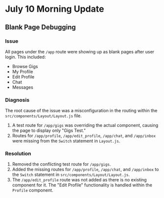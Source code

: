 # July 10 Morning Update

## Blank Page Debugging

### Issue

All pages under the `/app` route were showing up as blank pages after user login. This included:

*   Browse Gigs
*   My Profile
*   Edit Profile
*   Chat
*   Messages

### Diagnosis

The root cause of the issue was a misconfiguration in the routing within the `src/components/Layout/Layout.js` file.

1.  A test route for `/app/gigs` was overriding the actual component, causing the page to display only "Gigs Test."
2.  Routes for `/app/profile`, `/app/edit_profile`, `/app/chat`, and `/app/inbox` were missing from the `Switch` statement in `Layout.js`.

### Resolution

1.  Removed the conflicting test route for `/app/gigs`.
2.  Added the missing routes for `/app/profile`, `/app/chat`, and `/app/inbox` to the `Switch` statement in `src/components/Layout/Layout.js`.
3.  The `/app/edit_profile` route was not added as there is no existing component for it. The "Edit Profile" functionality is handled within the `Profile` component.